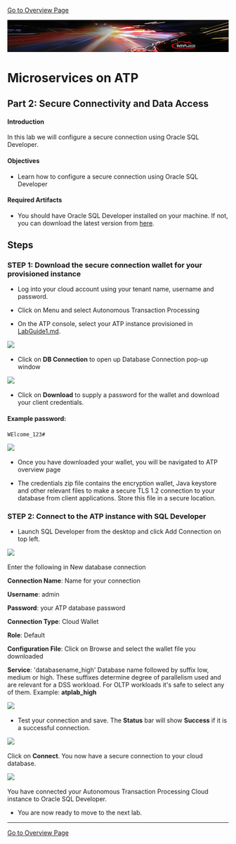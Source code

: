 [Go to Overview Page](README.md)

![](images/customer.logo2.png)

# Microservices on ATP

## Part 2: Secure Connectivity and Data Access
#### **Introduction**

In this lab we will configure a secure connection using Oracle SQL Developer.

#### **Objectives**

- Learn how to configure a secure connection using Oracle SQL Developer

#### **Required Artifacts**

- You should have Oracle SQL Developer installed on your machine. If not, you can download the latest version from [here](https://www.oracle.com/technetwork/developer-tools/sql-developer/downloads/index.html).


## Steps

### **STEP 1: Download the secure connection wallet for your provisioned instance**

- Log into your cloud account using your tenant name, username and password.

- Click on Menu and select Autonomous Transaction Processing

- On the ATP console, select your ATP instance provisioned in <a href="./LabGuide100ProvisionAnATPDatabase.md" target="_blank">LabGuide1.md</a>.

![](./images/200/Picture200-1.png)

- Click on  **DB Connection** to open up Database Connection pop-up window

![](./images/200/Picture200-2.png)

- Click on **Download** to supply a password for the wallet and download your client credentials.
#### Example password:

```
WElcome_123#
```

![](./images/200/Picture200-3.png)

- Once you have downloaded your wallet, you will be navigated to ATP overview page

- The credentials zip file contains the encryption wallet, Java keystore and other relevant files to make a secure TLS 1.2 connection to your database from client applications. Store this file in a secure location.

### **STEP 2: Connect to the ATP instance with SQL Developer**

- Launch SQL Developer from the desktop and click Add Connection on top left.

![](./images/200/Picture200-7.png)

Enter the following in New database connection

**Connection Name**: Name for your connection

**Username**: admin

**Password**: your ATP database password

**Connection Type**: Cloud Wallet

**Role**: Default

**Configuration File**: Click on Browse and select the wallet file you downloaded

**Service**: 'databasename_high' Database name followed by suffix low, medium or high. These suffixes determine degree of parallelism used and are relevant for a DSS workload. For OLTP workloads it's safe to select any of them. Example: **atplab_high**

![](./images/200/Picture200-8.png)

- Test your connection and save. The **Status** bar will show **Success** if it is a successful connection.

![](./images/200/Picture200-9.png)

Click on **Connect**. You now have a secure connection to your cloud database.

![](./images/200/Picture200-10.png)

You have connected your Autonomous Transaction Processing Cloud instance to Oracle SQL Developer.

-   You are now ready to move to the next lab.





------

[Go to Overview Page](README.md)

